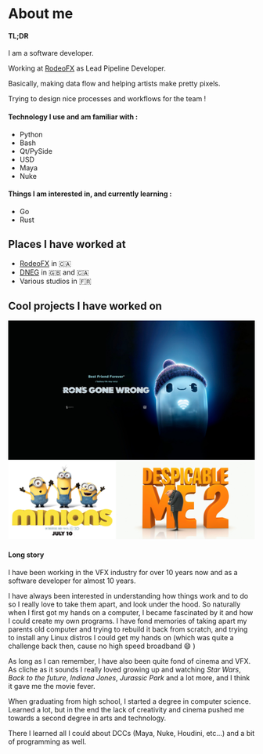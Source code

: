# About me

#### TL;DR

I am a software developer.

Working at [RodeoFX](https://rodeofx.com) as Lead Pipeline Developer.

Basically, making data flow and helping artists make pretty pixels.

Trying to design nice processes and workflows for the team !

#### Technology I use and am familiar with : 

- Python
- Bash
- Qt/PySide
- USD
- Maya
- Nuke

#### Things I am interested in, and currently learning :

- Go
- Rust

## Places I have worked at

- [RodeoFX](https://rodeofx.com) in :canada:
- [DNEG](httpw://www.dneg.com) in :uk: and :canada:
- Various studios in :fr:


## Cool projects I have worked on 

![ron](ron.jpg)
![img](projects.png)

#### Long story

I have been working in the VFX industry for over 10 years now and as a software developer for almost 10 years.

I have always been interested in understanding how things work and to do so I really love to take them apart, and look under the hood.
So naturally when I first got my hands on a computer, I became fascinated by it and how I could create my own programs.
I have fond memories of taking apart my parents old computer and trying to rebuild it back from scratch, and trying to install any Linux distros I could get my hands on (which was quite a challenge back then, cause no high speed broadband :smile: )

As long as I can remember, I have also been quite fond of cinema and VFX. 
As cliche as it sounds I really loved growing up and watching *Star Wars*, *Back to the future*, *Indiana Jones*, *Jurassic Park* and a lot more, and I think it gave me the movie fever.

When graduating from high school, I started a degree in computer science. Learned a lot, but in the end the lack of creativity and cinema pushed me towards a second degree in arts and technology.

There I learned all I could about DCCs (Maya, Nuke, Houdini, etc...) and a bit of programming as well.


